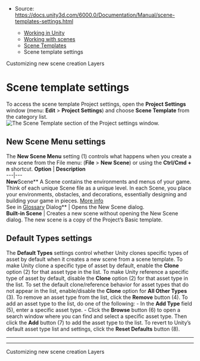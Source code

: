 * Source: https://docs.unity3d.com/6000.0/Documentation/Manual/scene-templates-settings.html

  * [Working in Unity](https://docs.unity3d.com/6000.0/Documentation/Manual/working-in-unity.html)
  * [Working with scenes](https://docs.unity3d.com/6000.0/Documentation/Manual/working-with-scenes.html)
  * [Scene Templates](https://docs.unity3d.com/6000.0/Documentation/Manual/scene-templates.html)
  * Scene template settings


[](https://docs.unity3d.com/6000.0/Documentation/Manual/scene-templates-customizing-scene-instantiation.html)
Customizing new scene creation
[](https://docs.unity3d.com/6000.0/Documentation/Manual/Layers.html)
Layers
# Scene template settings
To access the scene template Project settings, open the **Project Settings** window (menu: **Edit** > **Project Settings**) and choose **Scene Template** from the category list.
![The Scene Template section of the Project settings window.](https://docs.unity3d.com/6000.0/Documentation/uploads/Main/scene-template-settings.png)  

## New Scene Menu settings
The **New Scene Menu** setting (1) controls what happens when you create a new scene from the File menu: (**File** > **New Scene**) or using the **Ctrl/Cmd + n** shortcut.
**Option** | **Description**  
---|---  
**New**Scene** A Scene contains the environments and menus of your game. Think of each unique Scene file as a unique level. In each Scene, you place your environments, obstacles, and decorations, essentially designing and building your game in pieces. [More info](https://docs.unity3d.com/6000.0/Documentation/Manual/CreatingScenes.html)  
See in [Glossary](https://docs.unity3d.com/6000.0/Documentation/Manual/Glossary.html#Scene) Dialog** | Opens the New Scene dialog.  
**Built-in Scene** | Creates a new scene without opening the New Scene dialog. The new scene is a copy of the Project’s Basic template.  
## Default Types settings
The **Default Types** settings control whether Unity clones specific types of asset by default when it creates a new scene from a scene template.
To make Unity clone a specific type of asset by default, enable the **Clone** option (2) for that asset type in the list.
To make Unity reference a specific type of asset by default, disable the **Clone** option (2) for that asset type in the list.
To set the default clone/reference behavior for asset types that do not appear in the list, enable/disable the **Clone** option for **All Other Types** (3).
To remove an asset type from the list, click the **Remove** button (4).
To add an asset type to the list, do one of the following: - In the **Add Type** field (5), enter a specific asset type. - Click the **Browse** button (6) to open a search window where you can find and select a specific asset type.
Then click the **Add** button (7) to add the asset type to the list.
To revert to Unity’s default asset type list and settings, click the **Reset Defaults** button (8).
* * *
* * *
[](https://docs.unity3d.com/6000.0/Documentation/Manual/scene-templates-customizing-scene-instantiation.html)
Customizing new scene creation
[](https://docs.unity3d.com/6000.0/Documentation/Manual/Layers.html)
Layers
